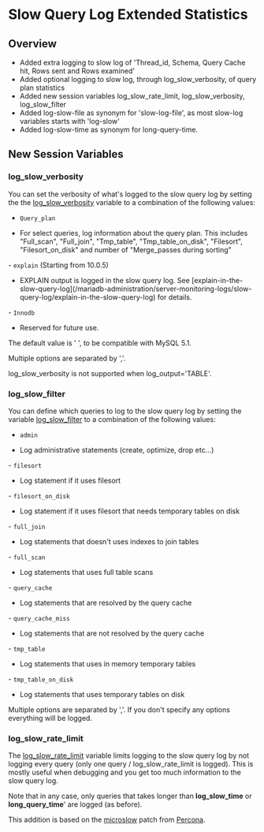# Slow Query Log Extended Statistics

## Overview

- Added extra logging to slow log of 'Thread_id, Schema, Query Cache hit, Rows
  sent and Rows examined'
- Added optional logging to slow log, through log_slow_verbosity, of query plan
  statistics
- Added new session variables log_slow_rate_limit, log_slow_verbosity,
  log_slow_filter
- Added log-slow-file as synonym for 'slow-log-file', as most slow-log
  variables starts with 'log-slow'
- Added log-slow-time as synonym for long-query-time.

## New Session Variables

### log_slow_verbosity

You can set the verbosity of what's logged to the slow query log by setting the
the [log_slow_verbosity](/kb/en/server-system-variables/#log_slow_verbosity) variable to a combination of the following values:

- <code class="highlight fixed" style="white-space:pre-wrap">Query_plan</code>
<ul start="1"><li>For select queries, log information about the query plan. This includes
   "Full_scan", "Full_join", "Tmp_table", "Tmp_table_on_disk", "Filesort",
   "Filesort_on_disk" and number of "Merge_passes during sorting"
</li></ul>
- <code class="highlight fixed" style="white-space:pre-wrap">explain</code> (Starting from 10.0.5)
<ul start="1"><li>EXPLAIN output is logged in the slow query log. See [explain-in-the-slow-query-log](/mariadb-administration/server-monitoring-logs/slow-query-log/explain-in-the-slow-query-log) for details.
</li></ul>
- <code class="highlight fixed" style="white-space:pre-wrap">Innodb</code>
<ul start="1"><li>Reserved for future use.
</li></ul>

The default value is ' ', to be compatible with MySQL 5.1.

Multiple options are separated by ','.

log_slow_verbosity is not supported when log_output='TABLE'.

### log_slow_filter

You can define which queries to log to the slow query log by setting the
variable [log_slow_filter](/kb/en/server-system-variables/#log_slow_filter) to a combination of the following values:

- <code class="highlight fixed" style="white-space:pre-wrap">admin</code>
<ul start="1"><li>Log administrative statements (create, optimize, drop etc...)
</li></ul>
- <code class="highlight fixed" style="white-space:pre-wrap">filesort</code>
<ul start="1"><li>Log statement if it uses filesort
</li></ul>
- <code class="highlight fixed" style="white-space:pre-wrap">filesort_on_disk</code>
<ul start="1"><li>Log statement if it uses filesort that needs temporary tables on disk
</li></ul>
- <code class="highlight fixed" style="white-space:pre-wrap">full_join</code>
<ul start="1"><li>Log statements that doesn't uses indexes to join tables
</li></ul>
- <code class="highlight fixed" style="white-space:pre-wrap">full_scan</code>
<ul start="1"><li>Log statements that uses full table scans
</li></ul>
- <code class="highlight fixed" style="white-space:pre-wrap">query_cache</code>
<ul start="1"><li>Log statements that are resolved by the query cache
</li></ul>
- <code class="highlight fixed" style="white-space:pre-wrap">query_cache_miss</code>
<ul start="1"><li>Log statements that are not resolved by the query cache
</li></ul>
- <code class="highlight fixed" style="white-space:pre-wrap">tmp_table</code>
<ul start="1"><li>Log statements that uses in memory temporary tables
</li></ul>
- <code class="highlight fixed" style="white-space:pre-wrap">tmp_table_on_disk</code>
<ul start="1"><li>Log statements that uses temporary tables on disk
</li></ul>

Multiple options are separated by ','. If you don't specify any options everything will be logged.

### log_slow_rate_limit

The [log_slow_rate_limit](/kb/en/server-system-variables/#log_slow_rate_limit) variable limits logging to the slow query log by not logging every query (only one query / log_slow_rate_limit is logged). This
is mostly useful when debugging and you get too much information to the slow
query log.

Note that in any case, only queries that takes longer than <strong>log_slow_time</strong> or
<strong>long_query_time</strong>' are logged (as before).

This addition is based on the
[microslow](http://www.percona.com/percona-builds/Percona-SQL-5.0/Percona-SQL-5.0-5.0.87-b20/patches/microslow_innodb.patch)
patch from [Percona](http://www.percona.com/).